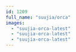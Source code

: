 ```yaml
---
id: 1209
full_name: "suujia/orca"
images: 
  - "suujia-orca-latest"
  - "suujia-orca-latest"
  - "suujia-orca-latest"
---
```

